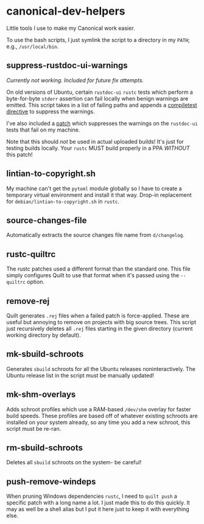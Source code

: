 # canonical-dev-helpers

Little tools I use to make my Canonical work easier.

To use the bash scripts, I just symlink the script to a directory in my `PATH`; e.g., `/usr/local/bin`.

## suppress-rustdoc-ui-warnings

_Currently not working. Included for future fix attempts._

On old versions of Ubuntu, certain `rustdoc-ui` `rustc` tests which perform a byte-for-byte `stderr` assertion can fail locally when benign warnings are emitted. This script takes in a list of failing paths and appends a [compiletest directive](https://rustc-dev-guide.rust-lang.org/tests/directives.html) to suppress the warnings.

I've also included a [patch](https://github.com/maxgmr/canonical-dev-helpers/blob/main/ubuntu-suppress-rustdoc-ui-warnings.patch) which suppresses the warnings on the `rustdoc-ui` tests that fail on my machine.

Note that this should _not_ be used in actual uploaded builds! It's just for testing builds locally. Your `rustc` MUST build properly in a PPA _WITHOUT_ this patch!

## lintian-to-copyright.sh

My machine can't get the `pytoml` module globally so I have to create a temporary virtual environment and install it that way. Drop-in replacement for `debian/lintian-to-copyright.sh` in `rustc`.

## source-changes-file

Automatically extracts the source changes file name from `d/changelog`.

## rustc-quiltrc

The rustc patches used a different format than the standard one. This file simply configures Quilt to use that format when it's passed using the `--quiltrc` option.

## remove-rej

Quilt generates `.rej` files when a failed patch is force-applied. These are useful but annoying to remove on projects with big source trees. This script just recursively deletes all `.rej` files starting in the given directory (current working directory by default).

## mk-sbuild-schroots

Generates `sbuild` schroots for all the Ubuntu releases noninteractively. The Ubuntu release list in the script must be manually updated!

## mk-shm-overlays

Adds schroot profiles which use a RAM-based `/dev/shm` overlay for faster build speeds. These profiles are based off of whatever existing schroots are installed on your system already, so any time you add a new schroot, this script must be re-ran.

## rm-sbuild-schroots

Deletes all `sbuild` schroots on the system- be careful!

## push-remove-windeps

When pruning Windows dependencies `rustc`, I need to `quilt push` a specific patch with a long name a lot. I just made this to do this quickly. It may as well be a shell alias but I put it here just to keep it with everything else.
